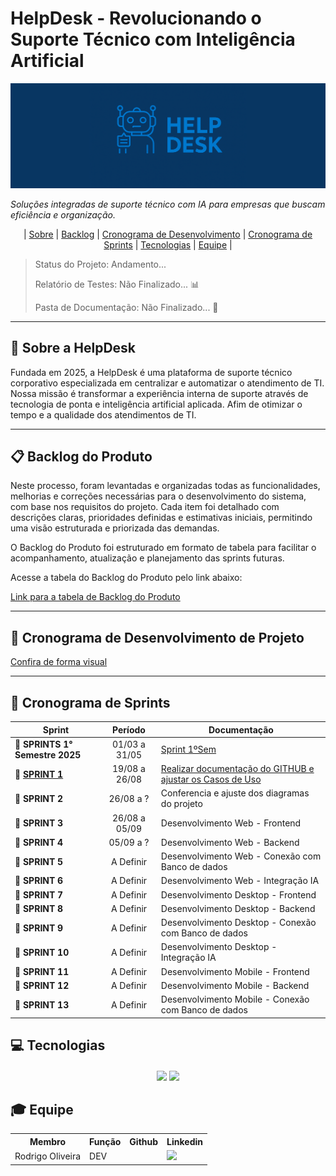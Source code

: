 # HelpDesk - Revolucionando o Suporte Técnico com Inteligência Artificial

![BannerHelp](Header.png)

_Soluções integradas de suporte técnico com IA para empresas que buscam eficiência e organização._

<p align="center">
  | <a href ="#sobre"> Sobre</a>  |
  <a href ="#backlog"> Backlog</a>  |
  <a href ="#cronograma"> Cronograma de Desenvolvimento</a>  |
  <a href ="#sprint"> Cronograma de Sprints</a>  |
  <a href ="#tecnologias">Tecnologias</a> |
  <a href ="#equipe"> Equipe</a> |
</p>

> Status do Projeto: Andamento...
>
> Relatório de Testes: Não Finalizado... 📊
>
> Pasta de Documentação: Não Finalizado... 📄

---

## 📌 Sobre a HelpDesk <a id="sobre"></a>

Fundada em 2025, a HelpDesk é uma plataforma de suporte técnico corporativo especializada em centralizar e automatizar o atendimento de TI. Nossa missão é transformar a experiência interna de suporte através de tecnologia de ponta e inteligência artificial aplicada. Afim de otimizar o tempo e a qualidade dos atendimentos de TI.

---

## 📋 Backlog do Produto <a id="backlog"></a>

Neste processo, foram levantadas e organizadas todas as funcionalidades, melhorias e correções necessárias para o desenvolvimento do sistema, com base nos requisitos do projeto. Cada item foi detalhado com descrições claras, prioridades definidas e estimativas iniciais, permitindo uma visão estruturada e priorizada das demandas.

O Backlog do Produto foi estruturado em formato de tabela para facilitar o acompanhamento, atualização e planejamento das sprints futuras.

Acesse a tabela do Backlog do Produto pelo link abaixo:

[Link para a tabela de Backlog do Produto](https://github.com/devRODS/PIM-4-SEMESTRE-ADS/blob/main/Backlog)

---

## 📅 Cronograma de Desenvolvimento de Projeto <a id="cronograma"></a>

[Confira de forma visual](https://github.com/users/dev-joaogabriel/projects/5/views/2)

---

## 📅 Cronograma de Sprints <a id="sprint"></a>

| Sprint          |    Período    | Documentação                                     |
| --------------- | :-----------: | ------------------------------------------------ |
| 🔖 **SPRINTS 1° Semestre 2025** | 01/03 a 31/05 | [Sprint 1ºSem](https://github.com/devRODS/PIM-4-SEMESTRE-ADS/blob/main/Sprint%20do%201%C2%B0%20semestre%20de%202025)
| 🔖 **[SPRINT 1](https://github.com/devRODS/PIM-4-SEMESTRE-ADS/blob/main/Sprint%201)**  | 19/08 a 26/08 | [Realizar documentação do GITHUB e ajustar os Casos de Uso]()
| 🔖 **SPRINT 2** | 26/08 a ? | Conferencia e ajuste dos diagramas do projeto
| 🔖 **SPRINT 3** | 26/08 a 05/09 | Desenvolvimento Web - Frontend
| 🔖 **SPRINT 4** | 05/09 a ? | Desenvolvimento Web - Backend
| 🔖 **SPRINT 5** | A Definir | Desenvolvimento Web - Conexão com Banco de dados
| 🔖 **SPRINT 6** | A Definir | Desenvolvimento Web - Integração IA
| 🔖 **SPRINT 7** | A Definir | Desenvolvimento Desktop - Frontend
| 🔖 **SPRINT 8** | A Definir | Desenvolvimento Desktop - Backend
| 🔖 **SPRINT 9** | A Definir | Desenvolvimento Desktop - Conexão com Banco de dados
| 🔖 **SPRINT 10** | A Definir | Desenvolvimento Desktop - Integração IA
| 🔖 **SPRINT 11** | A Definir | Desenvolvimento Mobile - Frontend
| 🔖 **SPRINT 12** | A Definir | Desenvolvimento Mobile - Backend
| 🔖 **SPRINT 13** | A Definir | Desenvolvimento Mobile - Conexão com Banco de dados

## 💻 Tecnologias <a id="tecnologias"></a>

<h4 align="center">
 <a href="https://github.com/"><img src="https://img.shields.io/badge/github-%23121011.svg?style=for-the-badge&logo=github&logoColor=white"/></a>
 <a href="https://www.figma.com/"><img src="https://img.shields.io/badge/Figma-F24E1E?style=for-the-badge&logo=figma&logoColor=white"/></a>
</h4>

## 🎓 Equipe <a id="equipe"></a>

<div align="center">
  <table>
    <tr>
      <th>Membro</th>
      <th>Função</th>
      <th>Github</th>
      <th>Linkedin</th>
    </tr>
    <tr>
      <td>Rodrigo Oliveira</td>
      <td>DEV</td>
      <td><a href="https://github.com/devRODS"<img src="https://img.shields.io/badge/github-%23121011.svg?style=for-the-badge&logo=github&logoColor=white"/></a></td>
      <td><a href="http://linkedin.com/in/reosilva"><img src="https://img.shields.io/badge/LinkedIn-0077B5?style=for-the-badge&logo=linkedin&logoColor=white"></a></td>
    </tr>
  </table>
</div>
